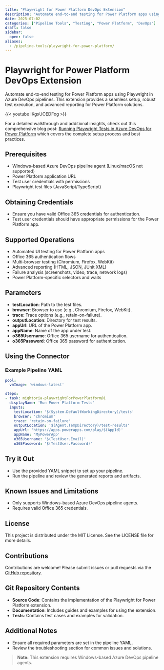 ```yaml
---
title: "Playwright for Power Platform DevOps Extension"
description: "Automate end-to-end testing for Power Platform apps using Playwright in Azure DevOps pipelines. Zero-config setup, advanced reporting, and multi-browser support."
date: 2025-07-02
categories: ["Pipeline Tools", "Testing", "Power Platform", "DevOps"]
draft: false
sidebar:
  open: false
aliases:
  - /pipeline-tools/playwright-for-power-platform/
---
```


# Playwright for Power Platform DevOps Extension

Automate end-to-end testing for Power Platform apps using Playwright in Azure DevOps pipelines. This extension provides a seamless setup, robust test execution, and advanced reporting for Power Platform solutions.

{{< youtube IKgxUOEDFog >}}

For a detailed walkthrough and additional insights, check out this comprehensive blog post: [Running Playwright Tests in Azure DevOps for Power Platform](https://techtweedie.github.io/posts/250702-running-playwright-tests-in-azure-devops-for-power-platform/) which covers the complete setup process and best practices.

## Prerequisites

- Windows-based Azure DevOps pipeline agent (Linux/macOS not supported)
- Power Platform application URL
- Test user credentials with permissions
- Playwright test files (JavaScript/TypeScript)

## Obtaining Credentials

- Ensure you have valid Office 365 credentials for authentication.
- Test user credentials should have appropriate permissions for the Power Platform app.

## Supported Operations

- Automated UI testing for Power Platform apps
- Office 365 authentication flows
- Multi-browser testing (Chromium, Firefox, WebKit)
- Advanced reporting (HTML, JSON, JUnit XML)
- Failure analysis (screenshots, video, trace, network logs)
- Power Platform-specific selectors and waits

## Parameters

- **testLocation**: Path to the test files.
- **browser**: Browser to use (e.g., Chromium, Firefox, WebKit).
- **trace**: Trace options (e.g., retain-on-failure).
- **outputLocation**: Directory for test results.
- **appUrl**: URL of the Power Platform app.
- **appName**: Name of the app under test.
- **o365Username**: Office 365 username for authentication.
- **o365Password**: Office 365 password for authentication.

## Using the Connector

### Example Pipeline YAML

```yaml
pool:
  vmImage: 'windows-latest'

steps:
- task: mightoria-playwrightForPowerPlatform@1
  displayName: 'Run Power Platform Tests'
  inputs:
    testLocation: '$(System.DefaultWorkingDirectory)/tests'
    browser: 'chromium'
    trace: 'retain-on-failure'
    outputLocation: '$(Agent.TempDirectory)/test-results'
    appUrl: 'https://apps.powerapps.com/play/$(AppId)'
    appName: 'MyPowerApp'
    o365Username: '$(TestUser.Email)'
    o365Password: '$(TestUser.Password)'
```

## Try it Out

- Use the provided YAML snippet to set up your pipeline.
- Run the pipeline and review the generated reports and artifacts.

## Known Issues and Limitations

- Only supports Windows-based Azure DevOps pipeline agents.
- Requires valid Office 365 credentials.

## License

This project is distributed under the MIT License. See the LICENSE file for more details.

## Contributions

Contributions are welcome! Please submit issues or pull requests via the [GitHub repository](https://github.com/mightora/mightora.io).

## Git Repository Contents

- **Source Code**: Contains the implementation of the Playwright for Power Platform extension.
- **Documentation**: Includes guides and examples for using the extension.
- **Tests**: Contains test cases and examples for validation.

## Additional Notes

- Ensure all required parameters are set in the pipeline YAML.
- Review the troubleshooting section for common issues and solutions.

> **Note:** This extension requires Windows-based Azure DevOps pipeline agents.
